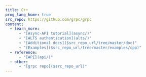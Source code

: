 ```yaml
---
title: C++
prog_lang_home: true
src_repo: https://github.com/grpc/grpc
content:
  - learn_more:
      - "[Async-API tutorial](async/)"
      - "[ALTS authentication](alts/)"
      - "[Additional docs]($src_repo_url/tree/master/doc)"
      - "[Examples]($src_repo_url/tree/master/examples/cpp)"
  - reference:
      - "[API](api/)"
  - other:
      - "[grpc repo]($src_repo_url)"
---
```

